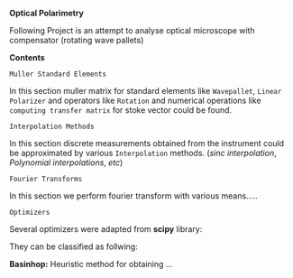 **Optical Polarimetry**

Following  Project is an attempt to analyse optical microscope with 
compensator (rotating wave pallets)




**Contents**

`Muller Standard Elements`

In this section muller matrix for standard elements like `Wavepallet`,
`Linear Polarizer` and operators like `Rotation` and numerical operations
like `computing transfer matrix` for stoke vector could be found.

`Interpolation Methods`

In this section discrete measurements obtained from the instrument could be
approximated by various `Interpolation` methods. (_sinc interpolation_, _Polynomial
interpolations_, _etc_)

`Fourier Transforms`

In this section we perform fourier transform with various means.....

`Optimizers`

Several optimizers were adapted from **scipy** library:

They can be classified as follwing:

**Basinhop:** Heuristic method for obtaining ...
